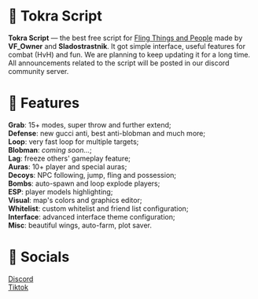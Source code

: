 # 🐍 Tokra Script
**Tokra Script** — the best free script for [Fling Things and People](https://www.roblox.com/games/6961824067/) made by **VF_Owner** and **Sladostrastnik**. It got simple interface, useful features for combat (HvH) and fun. We are planning to keep updating it for a long time.  
All announcements related to the script will be posted in our discord community server.  


# 📃 Features
**Grab**: 15+ modes, super throw and further extend;  
**Defense**: new gucci anti, best anti-blobman and much more;  
**Loop**: very fast loop for multiple targets;  
**Blobman**: *coming soon...*;  
**Lag**: freeze others' gameplay feature;  
**Auras**: 10+ player and special auras;  
**Decoys**: NPC following, jump, fling and possession;  
**Bombs**: auto-spawn and loop explode players;  
**ESP**: player models highlighting;  
**Visual**: map's colors and graphics editor;  
**Whitelist**: custom whitelist and friend list configuration;  
**Interface**: advanced interface theme configuration;  
**Misc**: beautiful wings, auto-farm, plot saver.  


# 📢 Socials
[Discord](https://discord.gg/yYsjMep7rm)  
[Tiktok](https://www.tiktok.com/@vf_owner)  
